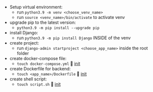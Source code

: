 

- Setup virtual environment:
	- run ```python3.9 -m venv <choose_venv_name>```
	- run ```source <venv_name>/bin/activate``` to activate venv
-  upgrade pip to the latest version:
	- ```python3.9 -m pip install --upgrade pip```
-  install Django:
	- run ```python3.9 -m pip install Django``` INSIDE of the venv
- create project:
	- run ```django-admin startproject <choose_app_name>``` inside the root folder
- create docker-compose file:
	- ```touch docker-compose.yml```  🔗 [init](docker-compose.yml.md)
- create Dockerfile for backend:
	- ```touch <app_name>/Dockerfile```   🔗 [init](Dockerfile_backend.md)
- create shell script:
	- ```touch script.sh```   🔗 [init](scheise.sh)